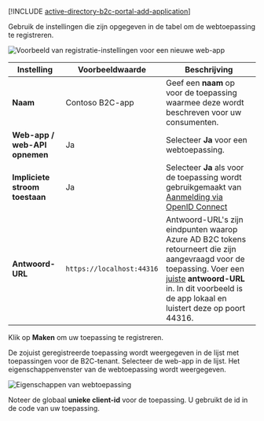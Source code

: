 [!INCLUDE [active-directory-b2c-portal-add-application](active-directory-b2c-portal-add-application.md)]

Gebruik de instellingen die zijn opgegeven in de tabel om de webtoepassing te registreren.

![Voorbeeld van registratie-instellingen voor een nieuwe web-app](./media/active-directory-b2c-register-web-app/b2c-new-app-settings.png)

| Instelling      | Voorbeeldwaarde  | Beschrijving                                        |
| ------------ | ------- | -------------------------------------------------- |
| **Naam** | Contoso B2C-app | Geef een **naam** op voor de toepassing waarmee deze wordt beschreven voor uw consumenten. | 
| **Web-app / web-API opnemen** | Ja | Selecteer **Ja** voor een webtoepassing. |
| **Impliciete stroom toestaan** | Ja | Selecteer **Ja** als voor de toepassing wordt gebruikgemaakt van [Aanmelding via OpenID Connect](../articles/active-directory-b2c/active-directory-b2c-reference-oidc.md) |
| **Antwoord-URL** | `https://localhost:44316` | Antwoord-URL's zijn eindpunten waarop Azure AD B2C tokens retourneert die zijn aangevraagd voor de toepassing. Voer een [juiste](../articles/active-directory-b2c/active-directory-b2c-app-registration.md#choosing-a-web-app-or-api-reply-url) **antwoord-URL** in. In dit voorbeeld is de app lokaal en luistert deze op poort 44316. |

Klik op **Maken** om uw toepassing te registreren.

De zojuist geregistreerde toepassing wordt weergegeven in de lijst met toepassingen voor de B2C-tenant. Selecteer de web-app in de lijst. Het eigenschappenvenster van de webtoepassing wordt weergegeven.

![Eigenschappen van webtoepassing](./media/active-directory-b2c-register-web-app/b2c-web-app-properties.png)

Noteer de globaal **unieke client-id** voor de toepassing. U gebruikt de id in de code van uw toepassing.